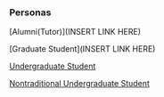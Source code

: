 ### Personas

[Alumni(Tutor)](INSERT LINK HERE)

[Graduate Student](INSERT LINK HERE)

[Undergraduate Student](https://docs.google.com/presentation/d/1XlyWqOkk8d1v5cObwuNRRJT2uCS6k65OPaTsKcB_a5s/edit?usp=sharing)

[Nontraditional Undergraduate Student](https://docs.google.com/presentation/d/1DC7ahLqP0Wk3uEtcKK62uhjKKTvReOLtzQqLTjsjthc/edit?usp=sharing)
